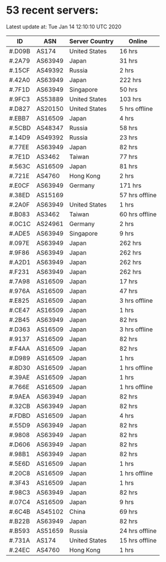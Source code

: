 # 53 recent servers:

Latest update at: Tue Jan 14 12:10:10 UTC 2020

| ID | ASN | Server Country | Online |
| -- | --- | -------------- | ------ |
| #.D09B | AS174 | United States | 16 hrs |
| #.2A79 | AS63949 | Japan | 31 hrs |
| #.15CF | AS49392 | Russia | 2 hrs |
| #.42A0 | AS63949 | Japan | 222 hrs |
| #.7F1D | AS63949 | Singapore | 50 hrs |
| #.9FC3 | AS53889 | United States | 103 hrs |
| #.D827 | AS20150 | United States | 5 hrs offline |
| #.EBB7 | AS16509 | Japan | 4 hrs |
| #.5CBD | AS48347 | Russia | 58 hrs |
| #.14D9 | AS49392 | Russia | 23 hrs |
| #.77EE | AS63949 | Japan | 82 hrs |
| #.7E1D | AS3462 | Taiwan | 77 hrs |
| #.563C | AS16509 | Japan | 81 hrs |
| #.721E | AS4760 | Hong Kong | 2 hrs |
| #.E0CF | AS63949 | Germany | 171 hrs |
| #.38ED | AS15169 |  | 57 hrs offline |
| #.2A0F | AS63949 | United States | 1 hrs |
| #.B083 | AS3462 | Taiwan | 60 hrs offline |
| #.0C1C | AS24961 | Germany | 2 hrs |
| #.ADE5 | AS63949 | Singapore | 9 hrs |
| #.097E | AS63949 | Japan | 262 hrs |
| #.9F86 | AS63949 | Japan | 262 hrs |
| #.A2D1 | AS63949 | Japan | 262 hrs |
| #.F231 | AS63949 | Japan | 262 hrs |
| #.7A98 | AS16509 | Japan | 17 hrs |
| #.976A | AS16509 | Japan | 47 hrs |
| #.E825 | AS16509 | Japan | 3 hrs offline |
| #.CE47 | AS16509 | Japan | 1 hrs |
| #.2B45 | AS63949 | Japan | 82 hrs |
| #.D363 | AS16509 | Japan | 3 hrs offline |
| #.9137 | AS16509 | Japan | 82 hrs |
| #.F4AA | AS16509 | Japan | 82 hrs |
| #.D989 | AS16509 | Japan | 1 hrs |
| #.8D30 | AS16509 | Japan | 1 hrs offline |
| #.39AE | AS16509 | Japan | 1 hrs |
| #.766E | AS16509 | Japan | 1 hrs offline |
| #.9AEA | AS63949 | Japan | 82 hrs |
| #.32CB | AS63949 | Japan | 82 hrs |
| #.FDBD | AS16509 | Japan | 4 hrs |
| #.55D9 | AS63949 | Japan | 82 hrs |
| #.9808 | AS63949 | Japan | 82 hrs |
| #.D606 | AS63949 | Japan | 82 hrs |
| #.98B1 | AS63949 | Japan | 82 hrs |
| #.5E6D | AS16509 | Japan | 1 hrs |
| #.20C8 | AS16509 | Japan | 1 hrs offline |
| #.3F43 | AS16509 | Japan | 1 hrs |
| #.98C3 | AS63949 | Japan | 82 hrs |
| #.07C4 | AS16509 | Japan | 9 hrs |
| #.6C4B | AS45102 | China | 69 hrs |
| #.B22B | AS63949 | Japan | 82 hrs |
| #.B593 | AS51659 | Russia | 24 hrs offline |
| #.731A | AS174 | United States | 15 hrs offline |
| #.24EC | AS4760 | Hong Kong | 1 hrs |

